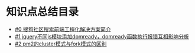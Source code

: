 # 知识点总结目录

- [#0  搜狗社区搜索前端工程化解决方案简介](https://github.com/lifeiFront/front-knowledge/issues/1)
- [#1  jquery不同js模块添加domready，domready函数执行报错互相影响分析](https://github.com/lifeiFront/front-knowledge/issues/2)
- [#2  pm2的cluster模式与fork模式的区别](https://github.com/lifeiFront/front-knowledge/issues/3)


